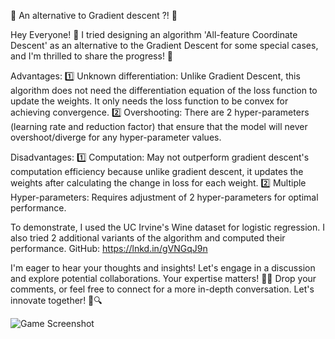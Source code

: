 🚀 An alternative to Gradient descent ?! 🚀

Hey Everyone! 👋
I tried designing an algorithm 'All-feature Coordinate Descent' as an alternative to the Gradient Descent for some special cases, and I'm thrilled to share the progress! 🌟

Advantages:
1️⃣ Unknown differentiation: Unlike Gradient Descent, this algorithm does not need the differentiation equation of the loss function to update the weights. It only needs the loss function to be convex for achieving convergence.
2️⃣ Overshooting: There are 2 hyper-parameters (learning rate and reduction factor) that ensure that the model will never overshoot/diverge for any hyper-parameter values.

Disadvantages:
1️⃣ Computation: May not outperform gradient descent's computation efficiency because unlike gradient descent, it updates the weights after calculating the change in loss for each weight.
2️⃣ Multiple Hyper-parameters: Requires adjustment of 2 hyper-parameters for optimal performance.

To demonstrate, I used the UC Irvine's Wine dataset for logistic regression. I also tried 2 additional variants of the algorithm and computed their performance. GitHub: https://lnkd.in/gVNGqJ9n

I'm eager to hear your thoughts and insights! Let's engage in a discussion and explore potential collaborations. Your expertise matters! 🤝💡
Drop your comments, or feel free to connect for a more in-depth conversation. Let's innovate together! 🚀🔍


![Game Screenshot](https://your-image-url.com/algorithm.jpeg)
